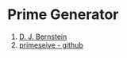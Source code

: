 # Prime Generator
1. [D. J. Bernstein](http://cr.yp.to/ntheory.html)
2. [primeseive - github](https://github.com/kimwalisch/primesieve/)

